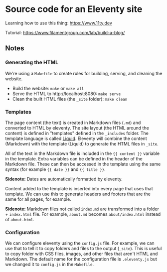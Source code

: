 # Source code for an Eleventy site

Learning how to use this thing: https://www.11ty.dev

Tutorial: https://www.filamentgroup.com/lab/build-a-blog/

## Notes

### Generating the HTML

We're using a `Makefile` to create rules for building, serving, and cleaning
the website.

* Build the website: `make` or `make all`
* Serve the HTML to http://localhost:8080: `make serve`
* Clean the built HTML files (the `_site` folder): `make clean`

### Templates

The page content (the text) is created in Markdown files (`.md`) and converted
to HTML by eleventy. The site layout (the HTML around the content) is defined
in "templates" defined in the `_includes` folder. The template language is
called [Liquid](https://shopify.github.io/liquid/). Eleventy will combine the
content (Markdown) with the template (Liquid) to generate the HTML files in
`_site`.

All of the text in the Markdown file is included in the `{{ content }}`
variable in the template. Extra variables can be defined in the header of the
Markdown file. These can then be accessed in the template using the same
syntax (for example `{{ date }}` and `{{ title }}`.

**Sidenote:** Dates are automatically formatted by eleventy.

Content added to the template is inserted into every page that uses that
template. We can use this to generate headers and footers that are the same for
all pages, for example.

**Sidenote:** Markdown files not called `index.md` are transformed into a
folder + `index.html` file. For example, `about.md` becomes `about/index.html`
instead of `about.html`.

### Configuration

We can configure eleventy using the `config.js` file. For example, we can use
that to tell it to copy folders and files to the output (`_site`). This is
useful to copy folder with CSS files, images, and other files that aren't HTML
and Markdown. The default name for the configuration file is `.eleventy.js` but
we changed it to `config.js` in the `Makefile`.

